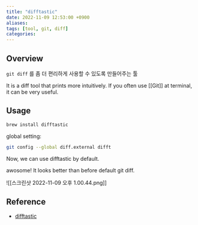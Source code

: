```yaml
---
title: "difftastic"
date: 2022-11-09 12:53:00 +0900
aliases: 
tags: [tool, git, diff]
categories: 
---
```


## Overview

`git diff` 를 좀 더 편리하게 사용할 수 있도록 만들어주는 툴

It is a diff tool that prints more intuitively. If you often use [[Git]] at terminal, it can be very useful.

## Usage

```bash
brew install difftastic
```

global setting: 

```bash
git config --global diff.external difft
```

Now, we can use difftastic by default.

awosome! It looks better than before default git diff.

![[스크린샷 2022-11-09 오후 1.00.44.png]]

## Reference

- [difftastic](https://difftastic.wilfred.me.uk/introduction.html)
